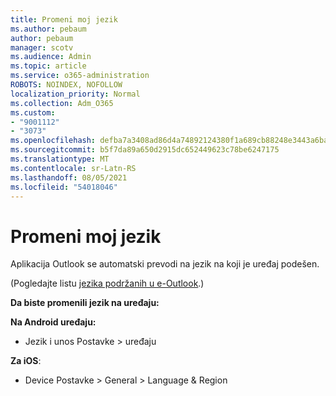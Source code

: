 ```yaml
---
title: Promeni moj jezik
ms.author: pebaum
author: pebaum
manager: scotv
ms.audience: Admin
ms.topic: article
ms.service: o365-administration
ROBOTS: NOINDEX, NOFOLLOW
localization_priority: Normal
ms.collection: Adm_O365
ms.custom:
- "9001112"
- "3073"
ms.openlocfilehash: defba7a3408ad86d4a74892124380f1a689cb88248e3443a6ba45e040bbe11a8
ms.sourcegitcommit: b5f7da89a650d2915dc652449623c78be6247175
ms.translationtype: MT
ms.contentlocale: sr-Latn-RS
ms.lasthandoff: 08/05/2021
ms.locfileid: "54018046"
---
```

# <a name="change-my-language"></a>Promeni moj jezik

Aplikacija Outlook se automatski prevodi na jezik na koji je uređaj podešen. 

(Pogledajte listu [jezika podržanih u e-Outlook](https://acompli.helpshift.com/a/outlook/?s=general-questions&f=in-which-languages-is-your-app-translated).) 

**Da biste promenili jezik na uređaju:** 

**Na Android uređaju:** 

- Jezik i unos Postavke > uređaju 

**Za iOS**: 

- Device Postavke > General > Language & Region 
